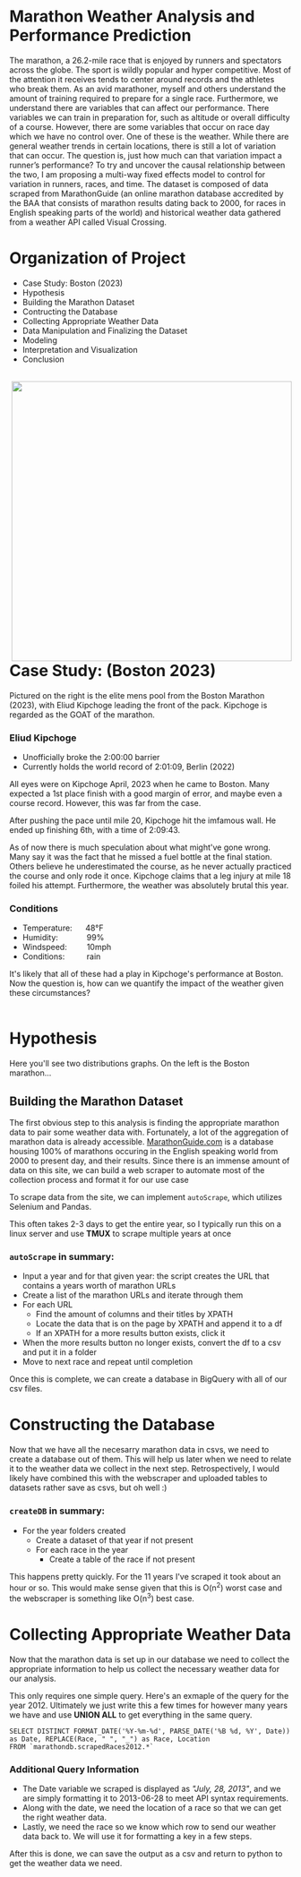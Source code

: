 # Marathon Weather Analysis and Performance Prediction

The marathon, a 26.2-mile race that is enjoyed by runners and spectators across the globe. The sport is wildly popular and hyper competitive. Most of the attention it receives tends to center around records and the athletes who break them. As an avid marathoner, myself and others understand the amount of training required to prepare for a single race. Furthermore, we understand there are variables that can affect our performance. There variables we can train in preparation for, such as altitude or overall difficulty of a course. However, there are some variables that occur on race day which we have no control over. One of these is the weather. While there are general weather trends in certain locations, there is still a lot of variation that can occur. The question is, just how much can that variation impact a runner’s performance? To try and uncover the causal relationship between the two, I am proposing a multi-way fixed effects model to control for variation in runners, races, and time. The dataset is composed of data scraped from MarathonGuide (an online marathon database accredited by the BAA that consists of marathon results dating back to 2000, for races in English speaking parts of the world) and historical weather data gathered from a weather API called Visual Crossing.

# Organization of Project

- Case Study: Boston (2023)
- Hypothesis
- Building the Marathon Dataset
- Contructing the Database
- Collecting Appropriate Weather Data
- Data Manipulation and Finalizing the Dataset
- Modeling
- Interpretation and Visualization
- Conclusion
<br/><br/>

<img align="right" width="500" src="https://www.wnct.com/wp-content/uploads/sites/99/2023/04/643f0950359698.51111723.jpeg?strip=1">






# Case Study: (Boston 2023)
Pictured on the right is the elite mens pool from the Boston Marathon (2023), with Eliud Kipchoge leading the front of the pack. Kipchoge is regarded as the GOAT of the marathon. 
### Eliud Kipchoge
- Unofficially broke the 2:00:00 barrier
- Currently holds the world record of 2:01:09, Berlin (2022)

All eyes were on Kipchoge April, 2023 when he came to Boston. Many expected a 1st place finish with a good margin of error, and maybe even a course record. However, this was far from the case. 

After pushing the pace until mile 20, Kipchoge hit the imfamous wall. He ended up finishing 6th, with a time of 2:09:43. 

As of now there is much speculation about what might've gone wrong. Many say it was the fact that he missed a fuel bottle at the final station. Others believe he underestimated the course, as he never actually practiced the course and only rode it once. Kipchoge claims that a leg injury at mile 18 foiled his attempt. Furthermore, the weather was absolutely brutal this year.

### Conditions
- Temperature:&nbsp;&nbsp;&nbsp;&nbsp;&nbsp;&nbsp;48°F
- Humidity:&nbsp;&nbsp;&nbsp;&nbsp;&nbsp;&nbsp;&nbsp;&nbsp;&nbsp;&nbsp;&nbsp;&nbsp;&nbsp;99%
- Windspeed:&nbsp;&nbsp;&nbsp;&nbsp;&nbsp;&nbsp;&nbsp;&nbsp;&nbsp;10mph
- Conditions:&nbsp;&nbsp;&nbsp;&nbsp;&nbsp;&nbsp;&nbsp;&nbsp;&nbsp;&nbsp;rain

It's likely that all of these had a play in Kipchoge's performance at Boston. Now the question is, how can we quantify the impact of the weather given these circumstances?
<br/><br/>

# Hypothesis
Here you'll see two distributions graphs. On the left is the Boston marathon...

## Building the Marathon Dataset
The first obvious step to this analysis is finding the appropriate marathon data to pair some weather data with. Fortunately, a lot of the aggregation of marathon data is already accessible. [MarathonGuide.com](http://www.marathonguide.com/index.cfm) is a database housing 100% of marathons occuring in the English speaking world from 2000 to present day, and their results. Since there is an immense amount of data on this site, we can build a web scraper to automate most of the collection process and format it for our use case

To scrape data from the site, we can implement `autoScrape`, which utilizes Selenium and Pandas. 

This often takes 2-3 days to get the entire year, so I typically run this on a linux server and use **TMUX** to scrape multiple years at once

### `autoScrape` in summary:
- Input a year and for that given year: the script creates the URL that contains a years worth of marathon URLs
- Create a list of the marathon URLs and iterate through them
- For each URL 
  - Find the amount of columns and their titles by XPATH
  - Locate the data that is on the page by XPATH and append it to a df  
  - If an XPATH for a more results button exists, click it 
- When the more results button no longer exists, convert the df to a csv and put it in a folder
- Move to next race and repeat until completion

Once this is complete, we can create a database in BigQuery with all of our csv files. 

# Constructing the Database
Now that we have all the necesarry marathon data in csvs, we need to create a database out of them. This will help us later when we need to relate it to the weather data we collect in the next step. Retrospectively, I would likely have combined this with the webscraper and uploaded tables to datasets rather save as csvs, but oh well :)

### `createDB` in summary:
- For the year folders created
  - Create a dataset of that year if not present
  - For each race in the year
    - Create a table of the race if not present

This happens pretty quickly. For the 11 years I've scraped it took about an hour or so. This would make sense given that this is O(n<sup>2</sup>) worst case and the webscraper is something like O(n<sup>3</sup>) best case.

# Collecting Appropriate Weather Data
Now that the marathon data is set up in our database we need to collect the appropriate information to help us collect the necessary weather data for our analysis. 

This only requires one simple query. Here's an exmaple of the query for the year 2012. Ultimately we just write this a few times for however many years we have and use **UNION ALL** to get everything in the same query.
```
SELECT DISTINCT FORMAT_DATE('%Y-%m-%d', PARSE_DATE('%B %d, %Y', Date)) as Date, REPLACE(Race, " ", "_") as Race, Location  
FROM `marathondb.scrapedRaces2012.*` 
```
### Additional Query Information
- The Date variable we scraped is displayed as *"July, 28, 2013"*, and we are simply formatting it to 2013-06-28 to meet API syntax requirements.
- Along with the date, we need the location of a race so that we can get the right weather data.
- Lastly, we need the race so we know which row to send our weather data back to. We will use it for formatting a key in a few steps.

After this is done, we can save the output as a csv and return to python to get the weather data we need.




